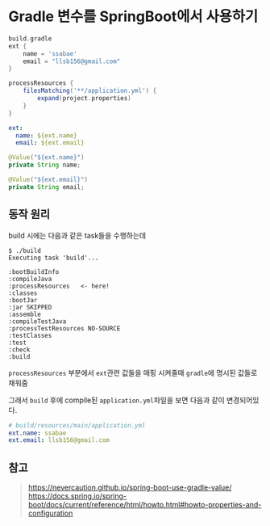 # Gradle 변수를 SpringBoot에서 사용하기

``` groovy
build.gradle
ext {
    name = 'ssabae'
    email = "llsb156@gmail.com"
}

processResources {
    filesMatching('**/application.yml') {
        expand(project.properties)
    }
}
```

```yml
ext:
  name: ${ext.name}
  email: ${ext.email}
```

``` java
@Value("${ext.name}")
private String name;

@Value("${ext.email}")
private String email;
```

## 동작 원리
build 시에는 다음과 같은 task들을 수행하는데
```shell
$ ./build
Executing task 'build'...

:bootBuildInfo
:compileJava
:processResources   <- here!
:classes
:bootJar
:jar SKIPPED
:assemble
:compileTestJava
:processTestResources NO-SOURCE
:testClasses
:test
:check
:build
```
`processResources` 부분에서 `ext`관련 값들을 매핑 시켜줄때 `gradle`에 명시된 값들로 채워줌


그래서 `build` 후에 compile된 `application.yml`파일을 보면 다음과 같이 변경되어있다.
```yaml
# build/resources/main/application.yml
ext.name: ssabae
ext.email: llsb156@gmail.com
```


## 참고 
> https://nevercaution.github.io/spring-boot-use-gradle-value/
> https://docs.spring.io/spring-boot/docs/current/reference/html/howto.html#howto-properties-and-configuration
